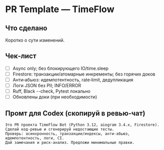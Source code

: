# PR Template — TimeFlow

## Что сделано
Коротко о сути изменений.

## Чек‑лист
- [ ] Async only; без блокирующего IO/time.sleep
- [ ] Firestore: транзакции/атомарные инкременты; без горячих доков
- [ ] Анти‑абьюз: идемпотентность, rate‑limit, дедупликация
- [ ] Логи JSON без PII; INFO/ERROR
- [ ] Ruff, Black --check, Pytest локально
- [ ] Обновлены доки (при необходимости)

## Промт для **Codex** (скопируй в ревью‑чат)
```
Это PR проекта TimeFlow Bot (Python 3.12, aiogram 3.4.x, Firestore).
Сделай код‑ревью и сгенерируй недостающие тесты.
Проверь: асинхронность, транзакции/индексы, анти‑абьюз, идемпотентность, логи, CI.
Дай замечания и риск‑анализ. Предложи минимальные правки.
```
